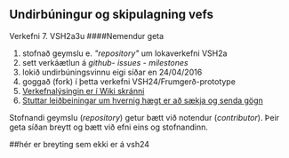 ## Undirbúningur og skipulagning vefs
Verkefni 7. VSH2a3u 
####Nemendur geta 
<ol>
  <li>stofnað geymslu e. <i>"repository"</i> um lokaverkefni VSH2a</li>
  <li>sett verkáætlun á <i> github- issues - milestones</i></li>
  <li>lokið undirbúningsvinnu eigi síðar en 24/04/2016</li>
  <li>goggað (fork) í þetta verkefni VSH24/Frumgerð-prototype</li>
  <li><a href="https://github.com/VSH24/Frumgerd-prototype/wiki">Verkefnalýsingin er í Wiki skránni</a></li>
  <li><a href="https://github.com/VSH24/gru-verkefnalysing">Stuttar leiðbeiningar um hvernig hægt er að sækja og senda gögn</a></li>
 </ol>
 
 Stofnandi geymslu (<i>repository</i>) getur bætt við notendur (<i>contributor</i>). 
 Þeir geta síðan breytt og bætt við efni eins og stofnandinn.

 ##hér er breyting sem ekki er á vsh24
